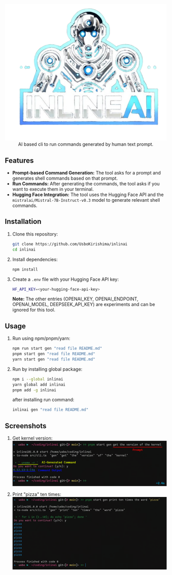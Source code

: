 <div align='center'>

![logo](assets/logo.png)
AI based cli to run commands generated by human text prompt.

</div>

## Features

- **Prompt-based Command Generation:** The tool asks for a prompt and generates shell commands based on that prompt.
- **Run Commands:** After generating the commands, the tool asks if you want to execute them in your terminal.
- **Hugging Face Integration:** The tool uses the Hugging Face API and the `mistralai/Mistral-7B-Instruct-v0.3` model to generate relevant shell commands.

## Installation

1. Clone this repository:

    ```bash
    git clone https://github.com/UsboKirishima/inlinai
    cd inlinai
    ```

2. Install dependencies:

    ```bash
    npm install
    ```

3. Create a `.env` file with your Hugging Face API key:

    ```bash
    HF_API_KEY=<your-hugging-face-api-key>
    ```

    **Note:** The other entries (OPENAI_KEY, OPENAI_ENDPOINT, OPENAI_MODEL, DEEPSEEK_API_KEY) are experiments and can be ignored for this tool.

## Usage

1. Run using npm/pnpm/yarn:
    ```bash
    npm run start gen "read file README.md"
    pnpm start gen "read file README.md"
    yarn start gen "read file README.md"

2. Run by installing global package:
    ```bash
    npm i --global inlinai
    yarn global add inlinai
    pnpm add -g inlinai
    ```
    after installing run command:
    ```bash
    inlinai gen "read file README.md"

## Screenshots

1. Get kernel version:
![kernel_ver](/assets/kernel_version.png)

2. Print "pizza" ten times:
![pizza](/assets/pizza.png)